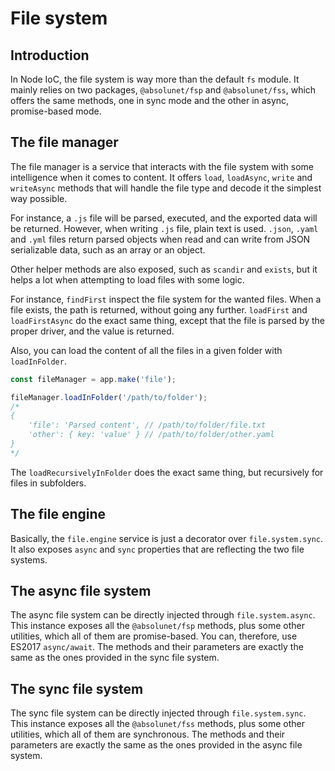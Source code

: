 # File system

## Introduction

In Node IoC, the file system is way more than the default `fs` module.
It mainly relies on two packages, `@absolunet/fsp` and `@absolunet/fss`, which offers the same methods, one in sync mode and the other in async, promise-based mode.



## The file manager

The file manager is a service that interacts with the file system with some intelligence when it comes to content.
It offers `load`, `loadAsync`, `write` and `writeAsync` methods that will handle the file type and decode it the simplest way possible.

For instance, a `.js` file will be parsed, executed, and the exported data will be returned.
However, when writing `.js` file, plain text is used.
`.json`, `.yaml` and `.yml` files return parsed objects when read and can write from JSON serializable data, such as an array or an object.

Other helper methods are also exposed, such as `scandir` and `exists`, but it helps a lot when attempting to load files with some logic.

For instance, `findFirst` inspect the file system for the wanted files.
When a file exists, the path is returned, without going any further.
`loadFirst` and `loadFirstAsync` do the exact same thing, except that the file is parsed by the proper driver, and the value is returned.

Also, you can load the content of all the files in a given folder with `loadInFolder`.

```javascript
const fileManager = app.make('file');

fileManager.loadInFolder('/path/to/folder');
/*
{
    'file': 'Parsed content', // /path/to/folder/file.txt
    'other': { key: 'value' } // /path/to/folder/other.yaml
}
*/
```

The `loadRecursivelyInFolder` does the exact same thing, but recursively for files in subfolders.



## The file engine

Basically, the `file.engine` service is just a decorator over `file.system.sync`.
It also exposes `async` and `sync` properties that are reflecting the two file systems.



## The async file system

The async file system can be directly injected through `file.system.async`.
This instance exposes all the `@absolunet/fsp` methods, plus some other utilities, which all of them are promise-based.
You can, therefore, use ES2017 `async/await`.
The methods and their parameters are exactly the same as the ones provided in the sync file system.



## The sync file system

The sync file system can be directly injected through `file.system.sync`.
This instance exposes all the `@absolunet/fss` methods, plus some other utilities, which all of them are synchronous.
The methods and their parameters are exactly the same as the ones provided in the async file system.

